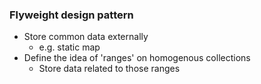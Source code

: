 ### Flyweight design pattern

- Store common data externally
  - e.g. static map
- Define the idea of 'ranges' on homogenous collections
  - Store data related to those ranges
